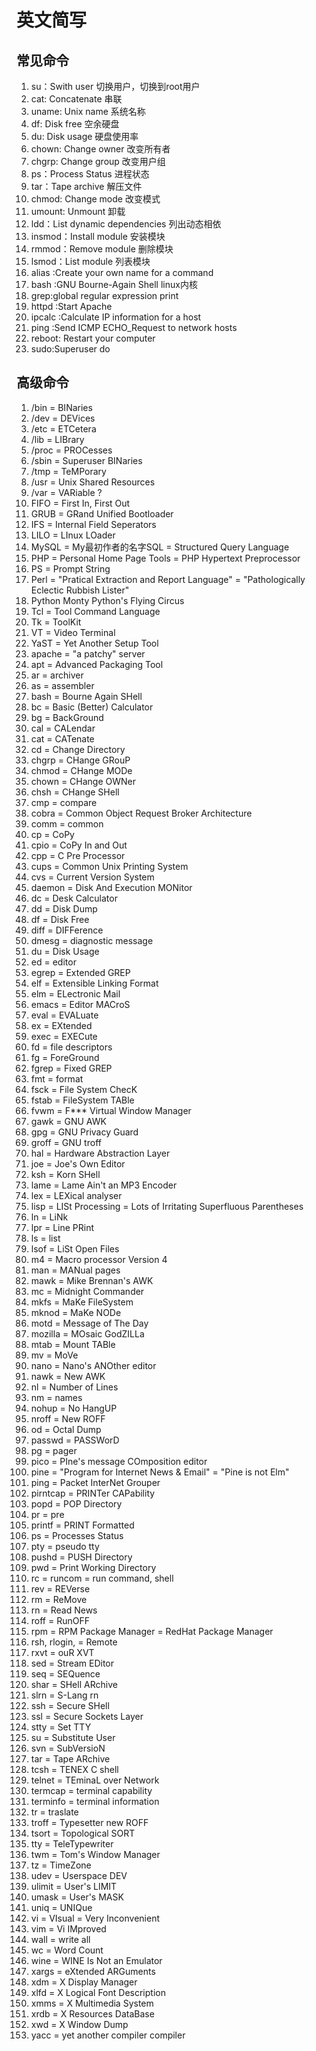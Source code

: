# 英文简写

## 常见命令
1. su：Swith user  切换用户，切换到root用户
2. cat: Concatenate  串联
3. uname: Unix name  系统名称
4. df: Disk free  空余硬盘
5. du: Disk usage 硬盘使用率
6. chown: Change owner 改变所有者
7. chgrp: Change group 改变用户组
8. ps：Process Status  进程状态
9. tar：Tape archive 解压文件
10. chmod: Change mode 改变模式
11. umount: Unmount 卸载
12. ldd：List dynamic dependencies 列出动态相依
13. insmod：Install module 安装模块
14. rmmod：Remove module 删除模块
15. lsmod：List module 列表模块
16. alias :Create your own name for a command
17. bash :GNU Bourne-Again Shell  linux内核 
18. grep:global regular expression print
19. httpd :Start Apache
20. ipcalc :Calculate IP information for a host
21. ping :Send ICMP ECHO_Request to network hosts
22. reboot: Restart your computer
23. sudo:Superuser do
 
## 高级命令

1. /bin = BINaries 
2. /dev = DEVices 
3. /etc = ETCetera 
4. /lib = LIBrary 
5. /proc = PROCesses 
6. /sbin = Superuser BINaries 
7. /tmp = TeMPorary 
8. /usr = Unix Shared Resources 
9. /var = VARiable ? 
10. FIFO = First In, First Out 
11. GRUB = GRand Unified Bootloader 
12. IFS = Internal Field Seperators 
13. LILO = LInux LOader 
14. MySQL = My最初作者的名字SQL = Structured Query Language 
15. PHP = Personal Home Page Tools = PHP Hypertext Preprocessor 
16. PS = Prompt String 
17. Perl = "Pratical Extraction and Report Language" = "Pathologically Eclectic Rubbish Lister" 
18. Python Monty Python's Flying Circus 
19. Tcl = Tool Command Language 
20. Tk = ToolKit 
21. VT = Video Terminal 
22. YaST = Yet Another Setup Tool 
23. apache = "a patchy" server 
24. apt = Advanced Packaging Tool 
25. ar = archiver 
26. as = assembler 
27. bash = Bourne Again SHell 
28. bc = Basic (Better) Calculator 
29. bg = BackGround 
30. cal = CALendar 
31. cat = CATenate 
32. cd = Change Directory 
33. chgrp = CHange GRouP 
34. chmod = CHange MODe 
35. chown = CHange OWNer 
36. chsh = CHange SHell 
37. cmp = compare 
38. cobra = Common Object Request Broker Architecture 
39. comm = common 
40. cp = CoPy 
41. cpio = CoPy In and Out 
42. cpp = C Pre Processor 
43. cups = Common Unix Printing System 
44. cvs = Current Version System 
45. daemon = Disk And Execution MONitor 
46. dc = Desk Calculator 
47. dd = Disk Dump 
48. df = Disk Free 
49. diff = DIFFerence 
50. dmesg = diagnostic message 
51. du = Disk Usage 
52. ed = editor 
53. egrep = Extended GREP 
54. elf = Extensible Linking Format 
55. elm = ELectronic Mail 
56. emacs = Editor MACroS 
57. eval = EVALuate 
58. ex = EXtended 
59. exec = EXECute 
60. fd = file descriptors 
61. fg = ForeGround 
62. fgrep = Fixed GREP 
63. fmt = format 
64. fsck = File System ChecK 
65. fstab = FileSystem TABle 
66. fvwm = F*** Virtual Window Manager 
67. gawk = GNU AWK 
68. gpg = GNU Privacy Guard 
69. groff = GNU troff 
70. hal = Hardware Abstraction Layer 
71. joe = Joe's Own Editor 
72. ksh = Korn SHell 
73. lame = Lame Ain't an MP3 Encoder 
74. lex = LEXical analyser 
75. lisp = LISt Processing = Lots of Irritating Superfluous Parentheses 
76. ln = LiNk 
77. lpr = Line PRint 
78. ls = list 
79. lsof = LiSt Open Files 
80. m4 = Macro processor Version 4 
81. man = MANual pages 
82. mawk = Mike Brennan's AWK 
83. mc = Midnight Commander 
84. mkfs = MaKe FileSystem 
85. mknod = MaKe NODe 
86. motd = Message of The Day 
87. mozilla = MOsaic GodZILLa 
88. mtab = Mount TABle 
89. mv = MoVe 
90. nano = Nano's ANOther editor 
91. nawk = New AWK 
92. nl = Number of Lines 
93. nm = names 
94. nohup = No HangUP 
95. nroff = New ROFF 
96. od = Octal Dump 
97. passwd = PASSWorD 
98. pg = pager 
99. pico = PIne's message COmposition editor 
100. pine = "Program for Internet News & Email" = "Pine is not Elm" 
101. ping =  Packet InterNet Grouper 
102. pirntcap = PRINTer CAPability 
103. popd = POP Directory 
104. pr = pre 
105. printf = PRINT Formatted 
106. ps = Processes Status 
107. pty = pseudo tty 
108. pushd = PUSH Directory 
109. pwd = Print Working Directory 
110. rc = runcom = run command, shell 
111. rev = REVerse 
112. rm = ReMove 
113. rn = Read News 
114. roff = RunOFF 
115. rpm = RPM Package Manager = RedHat Package Manager 
116. rsh, rlogin, = Remote 
117. rxvt = ouR XVT 
118. sed = Stream EDitor 
119. seq = SEQuence 
120. shar = SHell ARchive 
121. slrn = S-Lang rn 
122. ssh = Secure SHell 
123. ssl = Secure Sockets Layer 
124. stty = Set TTY 
125. su = Substitute User 
126. svn = SubVersioN 
127. tar = Tape ARchive 
128. tcsh = TENEX C shell 
129. telnet = TEminaL over Network 
130. termcap = terminal capability 
131. terminfo = terminal information 
132. tr = traslate 
133. troff = Typesetter new ROFF 
134. tsort = Topological SORT 
135. tty = TeleTypewriter 
136. twm = Tom's Window Manager 
137. tz = TimeZone 
138. udev = Userspace DEV 
139. ulimit = User's LIMIT 
140. umask = User's MASK 
141. uniq = UNIQue 
142. vi = VIsual = Very Inconvenient 
143. vim = Vi IMproved 
144. wall = write all 
145. wc = Word Count 
146. wine = WINE Is Not an Emulator 
147. xargs = eXtended ARGuments 
148. xdm = X Display Manager 
149. xlfd = X Logical Font Description 
150. xmms = X Multimedia System 
151. xrdb = X Resources DataBase 
152. xwd = X Window Dump 
153. yacc = yet another compiler compiler